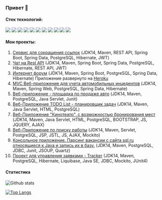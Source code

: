 ### Привет 👋

#### Стек технологий:
![](https://img.shields.io/badge/Java-%3E%3D8-orange)
![](https://img.shields.io/badge/Spring-%3E%3D5-green)
![](https://img.shields.io/badge/PostgerSQL-%3E%3D9-blue)
![](https://img.shields.io/badge/Hibernate-%3E%3D5-yellow)
![](https://img.shields.io/badge/Servlet-AFBBF8)
![](https://img.shields.io/badge/JDBC-738bff)
![](https://img.shields.io/badge/Maven-red)
![](https://img.shields.io/badge/Travis-CI-succes)
![](https://img.shields.io/badge/JUnit-yellowgreen)
![](https://img.shields.io/badge/Mockito-brightgreen)
![](https://img.shields.io/badge/Checkstyle-lightgrey)

#### Мои проекты:
1. [Сервис для сокращения ссылок](https://github.com/Xazeq/job4j_url_shortcut) (JDK14, Maven, REST API, Spring Boot, Spring Data, PostgreSQL, Hibernate, JWT)
2. [Чат на Rest API](https://github.com/Xazeq/job4j_chat) (JDK14, Maven, Spring Boot, Spring Data, PostgreSQL, Hibernate, REST API, JWT)
3. [Интернет форум](https://github.com/Xazeq/job4j_forum) (JDK14, Maven, Spring Boot, PostgreSQL, Spring Data, Hibernate) Приложение развернуто на [Heroku](https://gentle-island-48361.herokuapp.com/)
4. [MVC Веб-приложение для учета автомобильных инцедентов](https://github.com/Xazeq/job4j_car_accident) (JDK14, Maven, Spring Web, PostgreSQL, Spring Data, Hibernate)
5. [Веб-приложение - площадка по продаже авто](https://github.com/Xazeq/job4j_cars) (JDK14, Maven, PostgreSQL, Java Servlet, Junit)
6. [Веб-Приложение TODO List - планировщик задач](https://github.com/Xazeq/job4j_todo) (JDK14, Maven, Java Servlet, HTML, PostgreSQL)
7. [Веб-Приложение "Кинотеатр", с возможностью бронирования мест](https://github.com/Xazeq/job4j_cinema) (JDK14, Maven, Java Servlet, HTML, PostgreSQL, BOOTSTRAP, JS, JQUERY, AJAX)
8. [Веб-Приложение по поиску работы](https://github.com/Xazeq/job4j_dreamjob) (JDK14, Maven, Servlet, PostgreSQL, JSP, JSTL, JS, AJAX, Mockito)
9. [Консольное приложение. Парсинг вакансии с сайта sql.ru относящиеся к Java и запись их в базу.](https://github.com/Xazeq/job4j_grabber) (JDK14, Maven, PostgreSQL, JDBC, Junit, JSOUP, Quartz)
10. [Проект для управления заявками - Tracker](https://github.com/Xazeq/job4j_tracker) (JDK14, Maven, PostgreSQL, Hibernate, Liquibase, Java SE, JDBC, Mockito, JUnit4) 

#### Статистика

![Github stats](https://github-readme-stats.vercel.app/api?username=xazeq&hide=stars,prs,issues,contribs)

[![Top Langs](https://github-readme-stats.vercel.app/api/top-langs/?username=xazeq&layout=compact&hide=shell)](https://github.com/xazeq/github-readme-stats)

<!--
**Xazeq/Xazeq** is a ✨ _special_ ✨ repository because its `README.md` (this file) appears on your GitHub profile.

Here are some ideas to get you started:

- 🔭 I’m currently working on ...
- 🌱 I’m currently learning ...
- 👯 I’m looking to collaborate on ...
- 🤔 I’m looking for help with ...
- 💬 Ask me about ...
- 📫 How to reach me: ...
- 😄 Pronouns: ...
- ⚡ Fun fact: ...
-->
